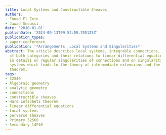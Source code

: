 ```yaml
---
title: Local Systems and Constructible Sheaves
authors:
- Fouad El Zein
- Jawad Snoussi
date: '2010-01-01'
publishDate: '2024-09-13T09:52:59.705125Z'
publication_types:
- paper-conference
publication: '*Arrangements, Local Systems and Singularities*'
abstract: The article describes local systems, integrable connections, the equivalence
  of both categories and their relations to linear differential equations. We report
  in details on regular singularities of connections and on singularities of local
  systems which leads to the theory of intermediate extensions and the decomposition
  theorem.
tags:
- 32S40
- Algebraic geometry
- analytic geometry
- connections
- constructible sheaves
- Hard Lefschetz theorem
- linear differential equations
- local systems
- perverse sheaves
- Primary 32S60
- Secondary 14F40
---
```

